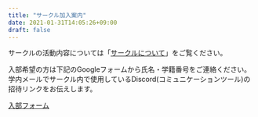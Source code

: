 ```yaml
---
title: "サークル加入案内"
date: 2021-01-31T14:05:26+09:00
draft: false
---
```


サークルの活動内容については「[サークルについて](https://fun-ai/github.io/about/)」をご覧ください。

入部希望の方は下記のGoogleフォームから氏名・学籍番号をご連絡ください。学内メールでサークル内で使用しているDiscord(コミュニケーションツール)の招待リンクをお伝えします。


[入部フォーム](https://docs.google.com/forms/d/e/1FAIpQLSd1HcEX3gyh_k9pFHLmgronzGIc5MuiuFfyFbK5Ae4rK8C4iQ/viewform?usp=sf_link)
